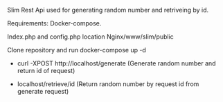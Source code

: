 Slim Rest Api used for generating random number and retriveing by id.

Requirements: Docker-compose.

Index.php and config.php location Nginx/www/slim/public

Clone repository and run docker-compose up -d
 
- curl -XPOST http://localhost/generate (Generate random number and return id of request)

- localhost/retrieve/id (Return random number by request id from generate request)
